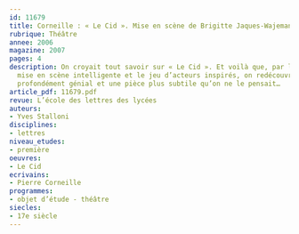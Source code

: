 ```yaml
---
id: 11679
title: Corneille : « Le Cid ». Mise en scène de Brigitte Jaques-Wajeman à la Comédie-Française
rubrique: Théâtre
annee: 2006
magazine: 2007
pages: 4
description: On croyait tout savoir sur « Le Cid ». Et voilà que, par la grâce d’une
  mise en scène intelligente et le jeu d’acteurs inspirés, on redécouvre un auteur
  profondément génial et une pièce plus subtile qu’on ne le pensait…
article_pdf: 11679.pdf
revue: L’école des lettres des lycées
auteurs:
- Yves Stalloni
disciplines:
- lettres
niveau_etudes:
- première
oeuvres:
- Le Cid
ecrivains:
- Pierre Corneille
programmes:
- objet d’étude - théâtre
siecles:
- 17e siècle
---
```

